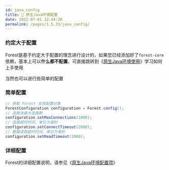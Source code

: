 ```yaml
---
id: java_config
title: 📐 原生Java环境配置
date: 2022-07-01 12:44:20
permalink: /pages/1.5.33/java_config/
---
```


### 约定大于配置

Forest是基于约定大于配置的理念进行设计的，如果您已经添加好了`forest-core`依赖，基本上可以<b>什么都不配置</b>，可直接跳转到《[原生Java环境使用](/pages/1.5.33/java_usage/)》学习如何上手使用

当然也可以进行些简单的配置

### 简单配置

```java
// 获取 Forest 全局配置对象
ForestConfiguration configuration = Forest.config();
// 连接池最大连接数
configuration.setMaxConnections(1000);
// 连接超时时间，单位为毫秒
configuration.setConnectTimeout(2000);
// 数据读取超时时间，单位为毫秒
configuration.setReadTimeout(2000);
```

### 详细配置

Forest的详细配置说明，请参见《[原生Java环境配置项](/pages/1.5.33/java_config_items/)》
